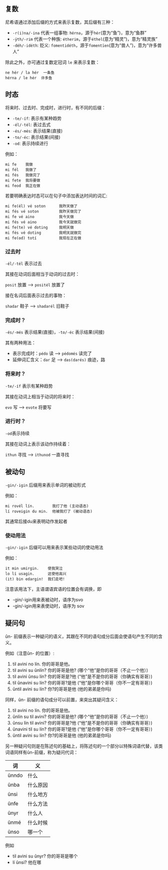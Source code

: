 ## 复数

尼希语通过添加后缀的方式来表示复数，其后缀有三种：

- `-r(i)na/-ina` 代表一组事物: `hérna`，源于`hér`(意为“鱼”)，意为“鱼群”
- `-ÿth/-rim` 代表一个种族: `étherim`，源于`éthel`(意为“精灵”)，意为“精灵族”
- `-déh/-idéth`: 贬义: `fomentidéth`，源于`fomentïen`(意为“兽人”)，意为“许多兽人”

除此之外，亦可通过复数定冠词 `le` 来表示复数：
```
ne hér / la hér  一条鱼
hérna / le hér  许多鱼
```

## 时态

将来时、过去时、完成时，进行时，有不同的后缀：
- `-te/-íf`: 表示有某种趋势
- `-él/-tél`: 表过去式
- `-és/-més`: 表示结果(直接)
- `-to/-éc`: 表示结果(间接)
- `-od`: 表示持续进行

例如：
```
mi fe    我做
mi fél   我做了 
mi fés   我做完了 
mi fete  我将要做 
mi feod  我正在做
```

若要明确表达时态可以在句子中添加表达时间的词汇:

```
mi fe(él) vé soton      我昨天做了
mi fés vé soton         我昨天做完了
mi fe vé aino           我今天做
mi fés vé aino          我今天就做完
mi fe(te) vé doting     我明天做 
mi fés vé doting        我明天就做完 
mi fe(od) totí          我现在正在做
```

### 过去时

`-él/-tél` 表示过去

其接在动词后面相当于动词的过去时：

`posit` 放置 --> `positél` 放置了

接在名词后面表示过去的事物：

`shadar` 鞋子 --> `shadarél` 旧鞋子

### 完成时？

`-és/-més` 表示结果(直接)，`-to/-éc` 表示结果(间接)

其有两种用法：
- 表示完成时：`pédo` 读 --> `pédomés` 读完了
- 延伸词汇含义：`dar` 足 --> `das(darés)` 痕迹，路

### 将来时？

`-te/-íf` 表示有某种趋势

其接在动词上相当于动词的将来时：

`evo` 写 --> `evote` 将要写

### 进行时？

`-od`表示持续

其接在动词上表示该动作持续着：

`ithun` 寻找 --> `ithunod` 一直寻找

## 被动句

`-gin/-igin` 后缀用来表示单词的被动形式

例如：

```
mi rovél lín.        我打了他 (主动语态)
lí roveigin du min.  他被我打了 (被动语态)
```

其通常后接du来表明动作发起者

### 使动用法

`-gin/-igin` 后缀可以用来表示某些动词的使动用法

例如：
```
it min umirgin.    使我哭泣
lo lí usagin.      这使他高兴
(it) bin edargin!  我们走吧!
```

注意该用法下，主语谓语宾语的位置会有调换，即 
* -gin/-igin用来表被动时，语序为svo 
* -gin/-igin用来表使动时，语序为 sov

## 疑问句

ûn- 前缀表示一种疑问的语义，其跟在不同的语句成分后面会使语句产生不同的含义。

例如（注意ûn- 的位置）:
1. til avini no lín.        你的哥哥是他。
2. til avini su ûnlín?   你的哥哥是他?  (哪个“他”是你的哥哥（不止一个他）)
3. til avini ûnsu lín?  你的哥哥是?他  (“他”是不是你的哥哥（你确实有哥哥）)
4. til ûnavini su lín?   你的哥哥?是他  (“他”是你哪个哥哥（你不一定有哥哥）)
5. ûntil avini su lín?   你?的哥哥是他  (他的弟弟是你吗)

同样，ûn- 前缀的语句成分可以前置，来突出其疑问含义：
1. til avini no lín.        你的哥哥是他。
2. ûnlín su til avini?   你的哥哥是他?  (哪个“他”是你的哥哥（不止一个他）)
3. ûnsu lín til avini?  你的哥哥是?他  (“他”是不是你的哥哥（你确实有哥哥）)
4. ûnavini til su lín?   你的哥哥?是他  (“他”是你哪个哥哥（你不一定有哥哥）)
5. ûntil avini su lín?   你?的哥哥是他  (他的弟弟是你吗)

另一种疑问句则是在陈述句的基础上，将陈述句的一个部分以特殊词语代替，该类词语同样有ûn-前缀，称为疑问代词：

| 词     | 义    |
|-------|------|
| ûnndo | 什么   |
| ûnba  | 什么原因 |
| ûnsi  | 什么地方 |
| ûnfe  | 什么方法 |
| ûnyr  | 什么人  |
| ûnmé  | 什么时候 |
| ûnso  | 哪一个  |

例如
- til avini su ûnyr?  你的哥哥是哪个
- lí ûnsi?                  他在哪
